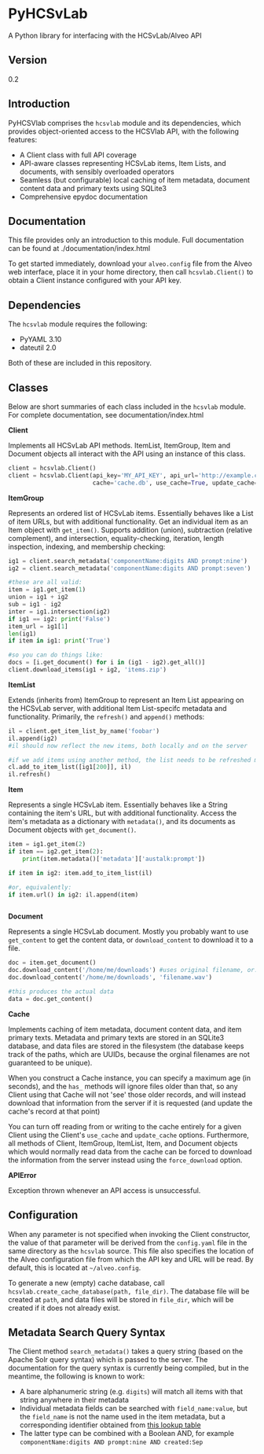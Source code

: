PyHCSvLab
=========

A Python library for interfacing with the HCSvLab/Alveo API

Version
----

0.2

Introduction
-----------

PyHCSVlab comprises the ``hcsvlab`` module and its dependencies, which provides object-oriented access to the HCSVlab API, with the following features:

- A Client class with full API coverage
- API-aware classes representing HCSvLab items, Item Lists, and documents, with sensibly overloaded operators
- Seamless (but configurable) local caching of item metadata, document content data and primary texts using SQLite3
- Comprehensive epydoc documentation

Documentation
-------------
This file provides only an introduction to this module. Full documentation can be found at ./documentation/index.html

To get started immediately, download your ``alveo.config`` file from the Alveo web interface, place it in your home directory, then call ``hcsvlab.Client()`` to obtain a Client instance configured with your API key.

Dependencies
--------------

The ``hcsvlab`` module requires the following:

- PyYAML 3.10
- dateutil 2.0

Both of these are included in this repository.

Classes
----

Below are short summaries of each class included in the ``hcsvlab`` module. For complete documentation, see documentation/index.html

**Client**

Implements all HCSvLab API methods. ItemList, ItemGroup, Item and Document objects all interact with the API using an instance of this class.

```py
client = hcsvlab.Client()
client = hcsvlab.Client(api_key='MY_API_KEY', api_url='http://example.com', 
                        cache='cache.db', use_cache=True, update_cache=True)
```

**ItemGroup**

Represents an ordered list of HCSvLab items. Essentially behaves like a List of item URLs, but with additional functionality. Get an individual item as an Item object with ``get_item()``. Supports addition (union), subtraction (relative complement), and intersection, equality-checking, iteration, length inspection, indexing, and membership checking:

```py
ig1 = client.search_metadata('componentName:digits AND prompt:nine')
ig2 = client.search_metadata('componentName:digits AND prompt:seven')

#these are all valid:
item = ig1.get_item(1)
union = ig1 + ig2
sub = ig1 - ig2
inter = ig1.intersection(ig2)
if ig1 == ig2: print('False')
item_url = ig1[1]
len(ig1)
if item in ig1: print('True')

#so you can do things like:
docs = [i.get_document() for i in (ig1 - ig2).get_all()]
client.download_items(ig1 + ig2, 'items.zip')
```

**ItemList**

Extends (inherits from) ItemGroup to represent an Item List appearing on the HCSvLab server, with additional Item List-specifc metadata and functionality. Primarily, the ``refresh()`` and ``append()`` methods:

```py
il = client.get_item_list_by_name('foobar')
il.append(ig2)
#il should now reflect the new items, both locally and on the server

#if we add items using another method, the list needs to be refreshed manuallly before it will be updated:
cl.add_to_item_list([ig1[200]], il)
il.refresh() 
```

**Item**

Represents a single HCSvLab item. Essentially behaves like a String containing the item's URL, but with additional functionality. Access the item's metadata as a dictionary with ``metadata()``, and its documents as Document objects with ``get_document()``.

```py
item = ig1.get_item(2)
if item == ig2.get_item(2): 
    print(item.metadata()['metadata']['austalk:prompt'])

if item in ig2: item.add_to_item_list(il)

#or, equivalently:
if item.url() in ig2: il.append(item)



```

**Document**

Represents a single HCSvLab document. Mostly you probably want to use ``get_content`` to get the content data, or ``download_content`` to download it to a file.

```py
doc = item.get_document()
doc.download_content('/home/me/downloads') #uses original filename, or:
doc.download_content('/home/me/downloads', 'filename.wav')

#this produces the actual data
data = doc.get_content()
```

**Cache**

Implements caching of item metadata, document content data, and item primary texts. Metadata and primary texts are stored in an SQLite3 database, and data files are stored in the filesystem (the database keeps track of the paths, which are UUIDs, because the orginal filenames are not guaranteed to be unique). 

When you construct a Cache instance, you can specify a maximum age (in seconds), and the ``has_`` methods will ignore files older than that, so any Client using that Cache will not 'see' those older records, and will instead download that information from the server if it is requested (and update the cache's record at that point)

You can turn off reading from or writing to the cache entirely for a given Client using the Client's ``use_cache`` and ``update_cache`` options. Furthermore, all methods of Client, ItemGroup, ItemList, Item, and Document objects which would normally read data from the cache can be forced to download the information from the server instead using the ``force_download`` option.

**APIError**

Exception thrown whenever an API access is unsuccessful.

Configuration
----
When any parameter is not specified when invoking the Client constructor, the value of that parameter will be derived from the ``config.yaml`` file in the same directory as the ``hcsvlab`` source. This file also specifies the location of the Alveo configuration file from which the API key and URL will be read. By default, this is located at ``~/alveo.config``.

To generate a new (empty) cache database, call ``hcsvlab.create_cache_database(path, file_dir)``. The database file will be created at ``path``, and data files will be stored in ``file_dir``, which will be created if it does not already exist.


Metadata Search Query Syntax
----
The Client method ``search_metadata()`` takes a query string (based on the Apache Solr query syntax) which is passed to the server. The documentation for the query syntax is currently being compiled, but in the meantime, the following is known to work:

- A bare alphanumeric string (e.g. ``digits``) will match all items with that string anywhere in their metadata
- Individual metadata fields can be searched with ``field_name:value``, but the ``field_name`` is not the name used in the item metadata, but a corresponding identifier obtained from [this lookup table](http://ic2-hcsvlab-staging2-vm.intersect.org.au/catalog/searchable_fields)
- The latter type can be combined with a Boolean AND, for example ``componentName:digits AND prompt:nine AND created:Sep``
